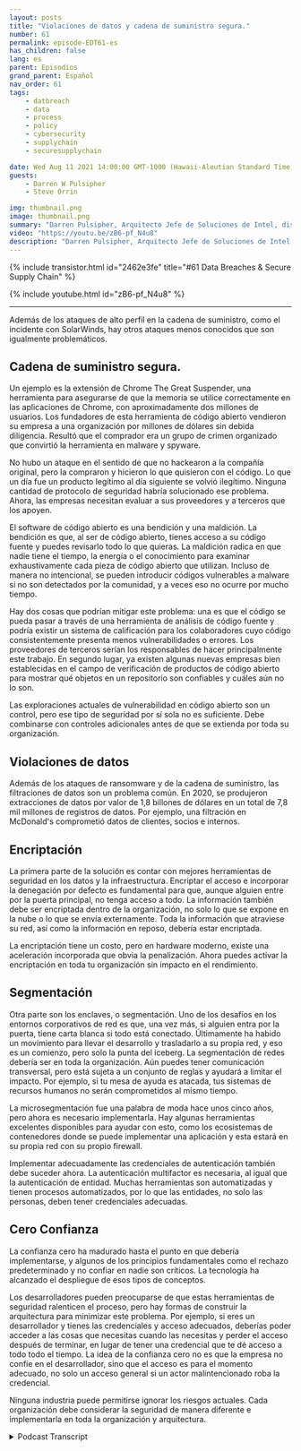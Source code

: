 ```yaml
---
layout: posts
title: "Violaciones de datos y cadena de suministro segura."
number: 61
permalink: episode-EDT61-es
has_children: false
lang: es
parent: Episodios
grand_parent: Español
nav_order: 61
tags:
    - datbreach
    - data
    - process
    - policy
    - cybersecurity
    - supplychain
    - securesupplychain

date: Wed Aug 11 2021 14:00:00 GMT-1000 (Hawaii-Aleutian Standard Time)
guests:
    - Darren W Pulsipher
    - Steve Orrin

img: thumbnail.png
image: thumbnail.png
summary: "Darren Pulsipher, Arquitecto Jefe de Soluciones de Intel, discute las violaciones de datos y la cadena de suministro segura con el frecuente invitado Steve Orrin, CTO de Intel, Federal."
video: "https://youtu.be/zB6-pf_N4u8"
description: "Darren Pulsipher, Arquitecto Jefe de Soluciones de Intel, discute las violaciones de datos y la cadena de suministro segura con el frecuente invitado Steve Orrin, CTO de Intel, Federal."
---
```


<div>
{% include transistor.html id="2462e3fe" title="#61 Data Breaches & Secure Supply Chain" %}

{% include youtube.html id="zB6-pf_N4u8" %}
</div>

---

Además de los ataques de alto perfil en la cadena de suministro, como el incidente con SolarWinds, hay otros ataques menos conocidos que son igualmente problemáticos.

## Cadena de suministro segura.

Un ejemplo es la extensión de Chrome The Great Suspender, una herramienta para asegurarse de que la memoria se utilice correctamente en las aplicaciones de Chrome, con aproximadamente dos millones de usuarios. Los fundadores de esta herramienta de código abierto vendieron su empresa a una organización por millones de dólares sin debida diligencia. Resultó que el comprador era un grupo de crimen organizado que convirtió la herramienta en malware y spyware.

No hubo un ataque en el sentido de que no hackearon a la compañía original, pero la compraron y hicieron lo que quisieron con el código. Lo que un día fue un producto legítimo al día siguiente se volvió ilegítimo. Ninguna cantidad de protocolo de seguridad habría solucionado ese problema. Ahora, las empresas necesitan evaluar a sus proveedores y a terceros que los apoyen.

El software de código abierto es una bendición y una maldición. La bendición es que, al ser de código abierto, tienes acceso a su código fuente y puedes revisarlo todo lo que quieras. La maldición radica en que nadie tiene el tiempo, la energía o el conocimiento para examinar exhaustivamente cada pieza de código abierto que utilizan. Incluso de manera no intencional, se pueden introducir códigos vulnerables a malware si no son detectados por la comunidad, y a veces eso no ocurre por mucho tiempo.

Hay dos cosas que podrían mitigar este problema: una es que el código se pueda pasar a través de una herramienta de análisis de código fuente y podría existir un sistema de calificación para los colaboradores cuyo código consistentemente presenta menos vulnerabilidades o errores. Los proveedores de terceros serían los responsables de hacer principalmente este trabajo. En segundo lugar, ya existen algunas nuevas empresas bien establecidas en el campo de verificación de productos de código abierto para mostrar qué objetos en un repositorio son confiables y cuáles aún no lo son.

Las exploraciones actuales de vulnerabilidad en código abierto son un control, pero ese tipo de seguridad por sí sola no es suficiente. Debe combinarse con controles adicionales antes de que se extienda por toda su organización.

## Violaciones de datos

Además de los ataques de ransomware y de la cadena de suministro, las filtraciones de datos son un problema común. En 2020, se produjeron extracciones de datos por valor de 1,8 billones de dólares en un total de 7,8 mil millones de registros de datos. Por ejemplo, una filtración en McDonald's comprometió datos de clientes, socios e internos.

## Encriptación

La primera parte de la solución es contar con mejores herramientas de seguridad en los datos y la infraestructura. Encriptar el acceso e incorporar la denegación por defecto es fundamental para que, aunque alguien entre por la puerta principal, no tenga acceso a todo. La información también debe ser encriptada dentro de la organización, no solo lo que se expone en la nube o lo que se envía externamente. Toda la información que atraviese su red, así como la información en reposo, debería estar encriptada.

La encriptación tiene un costo, pero en hardware moderno, existe una aceleración incorporada que obvia la penalización. Ahora puedes activar la encriptación en toda tu organización sin impacto en el rendimiento.

## Segmentación

Otra parte son los enclaves, o segmentación. Uno de los desafíos en los entornos corporativos de red es que, una vez más, si alguien entra por la puerta, tiene carta blanca si todo está conectado. Últimamente ha habido un movimiento para llevar el desarrollo y trasladarlo a su propia red, y eso es un comienzo, pero solo la punta del iceberg. La segmentación de redes debería ser en toda la organización. Aún puedes tener comunicación transversal, pero está sujeta a un conjunto de reglas y ayudará a limitar el impacto. Por ejemplo, si tu mesa de ayuda es atacada, tus sistemas de recursos humanos no serán comprometidos al mismo tiempo.

La microsegmentación fue una palabra de moda hace unos cinco años, pero ahora es necesario implementarla. Hay algunas herramientas excelentes disponibles para ayudar con esto, como los ecosistemas de contenedores donde se puede implementar una aplicación y esta estará en su propia red con su propio firewall.

Implementar adecuadamente las credenciales de autenticación también debe suceder ahora. La autenticación multifactor es necesaria, al igual que la autenticación de entidad. Muchas herramientas son automatizadas y tienen procesos automatizados, por lo que las entidades, no solo las personas, deben tener credenciales adecuadas.

## Cero Confianza

La confianza cero ha madurado hasta el punto en que debería implementarse, y algunos de los principios fundamentales como el rechazo predeterminado y no confiar en nadie son críticos. La tecnología ha alcanzado el despliegue de esos tipos de conceptos.

Los desarrolladores pueden preocuparse de que estas herramientas de seguridad ralenticen el proceso, pero hay formas de construir la arquitectura para minimizar este problema. Por ejemplo, si eres un desarrollador y tienes las credenciales y acceso adecuados, deberías poder acceder a las cosas que necesitas cuando las necesitas y perder el acceso después de terminar, en lugar de tener una credencial que te dé acceso a todo todo el tiempo. La idea de la confianza cero no es que la empresa no confíe en el desarrollador, sino que el acceso es para el momento adecuado, no solo un acceso general si un actor malintencionado roba la credencial.

Ninguna industria puede permitirse ignorar los riesgos actuales. Cada organización debe considerar la seguridad de manera diferente e implementarla en toda la organización y arquitectura.



<details>
<summary> Podcast Transcript </summary>

<p></p>

</details>
